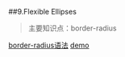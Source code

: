 ##9.Flexible Ellipses
>主要知识点：border-radius

[border-radius语法](https://developer.mozilla.org/zh-CN/docs/Web/CSS/border-radius)
[demo](http://violarong.github.io/cssSecretDemos/3.Shapes/9.FlexibleEllipses.html)
